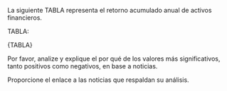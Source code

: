 La siguiente TABLA representa el retorno acumulado anual de activos financieros.

TABLA:

{TABLA}

Por favor, analize y explique el por qué de los valores más significativos, tanto positivos como negativos, en base a noticias.

Proporcione el enlace a las noticias que respaldan su análisis.